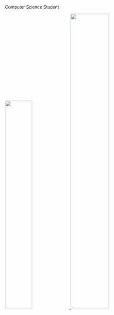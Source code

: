 Computer Science Student 

<div>
  <a href="https://github.com/JustMaduh25">
    <img width="42%" src= "https://github-readme-stats.vercel.app/api?username=JustMaduh25&show_icons=true&theme=midnight-purple&include_all_comits=true&count_private=true"/>
    <img width="50%" src= "https://github-readme-stats.vercel.app/api/top-langs/?username=JustMaduh25&layout=compact&langs_count=16&theme=midnight-purple"/> 
</div>


